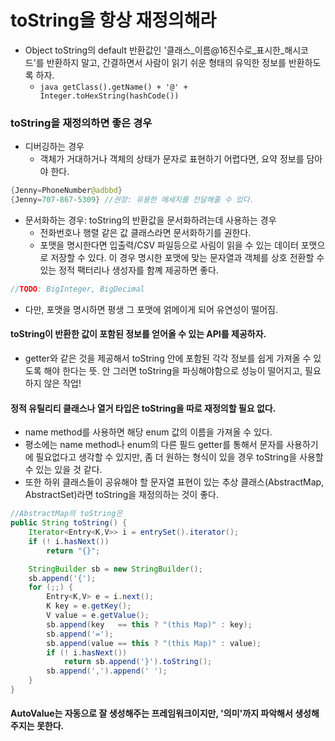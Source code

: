 # toString을 항상 재정의해라

- Object toString의 default 반환값인 '클래스_이름@16진수로_표시한_해시코드'를 반환하지 말고, 간결하면서 사람이 읽기 쉬운 형태의 유익한 정보를 반환하도록 하자.
  * ```java getClass().getName() + '@' + Integer.toHexString(hashCode()) ```

### toString을 재정의하면 좋은 경우
- 디버깅하는 경우
  * 객체가 거대하거나 객체의 상태가 문자로 표현하기 어렵다면, 요약 정보를 담아야 한다.
```java
{Jenny=PhoneNumber@adbbd}
{Jenny=707-867-5309} //권장: 유용한 메세지를 전달해줄 수 있다.
```
- 문서화하는 경우: toString의 반환값을 문서화하려는데 사용하는 경우
  * 전화번호나 행렬 같은 값 클래스라면 문서화하기를 권한다.
  * 포맷을 명시한다면 입출력/CSV 파일등으로 사림이 읽을 수 있는 데이터 포맷으로 저장할 수 있다. 이 경우 명시한 포맷에 맞는 문자열과 객체를 상호 전환할 수 있는 정적 팩터리나 생성자를 함꼐 제공하면 좋다.
```java
//TODO: BigInteger, BigDecimal


```
  * 다만, 포맷을 명시하면 평생 그 포맷에 얽메이게 되어 유연성이 떨어짐.

#### toString이 반환한 값이 포함된 정보를 얻어올 수 있는 API를 제공하자.
- getter와 같은 것을 제공해서 toString 안에 포함된 각각 정보를 쉽게 가져올 수 있도록 해야 한다는 뜻. 안 그러면 toString을 파싱해야함으로 성능이 떨어지고, 필요하지 않은 작업!

#### 정적 유틸리티 클래스나 열거 타입은 toString을 따로 재정의할 필요 없다.
- name method를 사용하면 해당 enum 값의 이름을 가져올 수 있다.
- 평소에는 name method나 enum의 다른 필드 getter를 통해서 문자를 사용하기에 필요없다고 생각할 수 있지만, 좀 더 원하는 형식이 있을 경우 toString을 사용할 수 있는 있을 것 같다.
- 또한 하위 클래스들이 공유해야 할 문자열 표현이 있는 추상 클래스(AbstractMap, AbstractSet)라면 toString을 재정의하는 것이 좋다.

```java
//AbstractMap의 toString은 
public String toString() {
    Iterator<Entry<K,V>> i = entrySet().iterator();
    if (! i.hasNext())
        return "{}";

    StringBuilder sb = new StringBuilder();
    sb.append('{');
    for (;;) {
        Entry<K,V> e = i.next();
        K key = e.getKey();
        V value = e.getValue();
        sb.append(key   == this ? "(this Map)" : key);
        sb.append('=');
        sb.append(value == this ? "(this Map)" : value);
        if (! i.hasNext())
            return sb.append('}').toString();
        sb.append(',').append(' ');
    }
}
```

#### AutoValue는 자동으로 잘 생성해주는 프레임워크이지만, '의미'까지 파악해서 생성해주지는 못한다.


  

